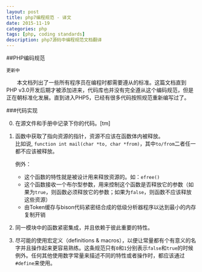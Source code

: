 ```yaml
---
layout: post
title: php7编程规范 - 译文
date: 2015-11-19
categories: php
tags: [php, coding standards]
description: php7源码中编程规范文档翻译
---
```


##PHP编码规范

`更新中`

　　本文档列出了一些所有程序员在编程时都需要遵从的标准。这篇文档直到PHP v3.0开发后期才被添加进来，代码库也并没有完全遵从这个编码规范，但是正在朝标准化发展。直到进入PHP5，已经有很多代码按照规范重新编写过了。<br>
	
###代码实现

0.  在源文件和手册中记录下你的代码。[tm]<br>
1.  函数中获取了指向资源的指针，资源不应该在函数体内被释放。<br>比如说, `function int mail(char *to, char *from)`，其中`to/from`二者任一都不应该被释放。<br>

    例外：

    - 这个函数的特性就是被设计用来释放资源的。如：`efree()`
    - 这个函数接收一个布尔型参数，用来控制这个函数是否释放它的参数（如果为`true`，则函数必须释放它的参数；如果为`false`，则函数不应该释放这些资源）
    - 由Token缓存与bison代码紧密结合成的低级分析器程序以达到最小的内存复制开销

2.  同一模块中的函数紧密集成，并且依赖于彼此重要的特性。<br>
3.  尽可能的使用宏定义（definitions & macros），以便让常量都有个有意义的名字并且操作起来更容易熟练。这条规范只有`0`和`1`分别表示`false`和`true`的时候例外。任何其他使用数字常量来描述不同的特性或者操作时，都应该通过`#define`来使用。

